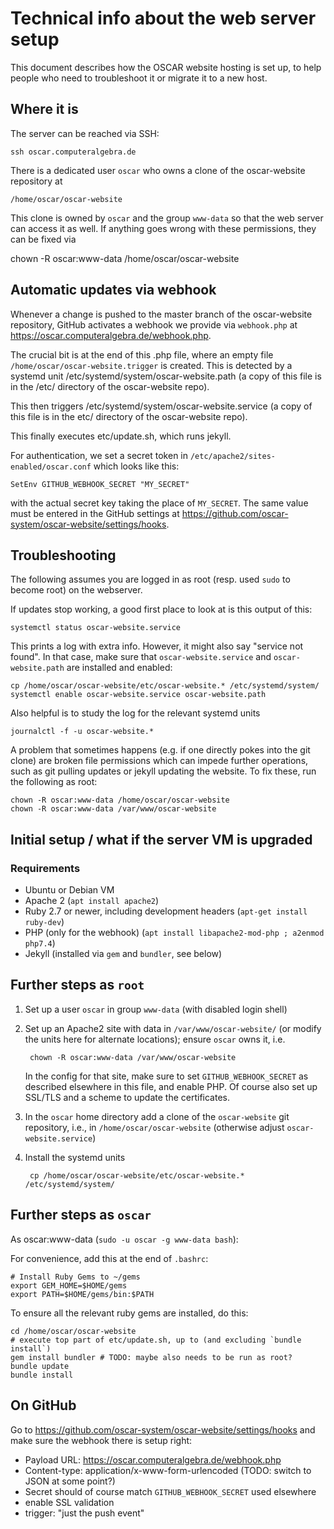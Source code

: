 # Technical info about the web server setup

This document describes how the OSCAR website hosting is set up, to help
people who need to troubleshoot it or migrate it to a new host.

## Where it is

The server can be reached via SSH:

    ssh oscar.computeralgebra.de

There is a dedicated user `oscar` who owns a clone of the oscar-website
repository at

    /home/oscar/oscar-website

This clone is owned by `oscar` and the group `www-data` so that the web
server can access it as well. If anything goes wrong with these permissions,
they can be fixed via

  chown -R oscar:www-data /home/oscar/oscar-website

## Automatic updates via webhook

Whenever a change is pushed to the master branch of the oscar-website
repository, GitHub activates a webhook we provide via `webhook.php` at
<https://oscar.computeralgebra.de/webhook.php>.

The crucial bit is at the end of this .php file, where an empty file
`/home/oscar/oscar-website.trigger` is created. This is detected by a systemd unit
/etc/systemd/system/oscar-website.path (a copy of this file is in the
/etc/ directory of the oscar-website repo).

This then triggers /etc/systemd/system/oscar-website.service
(a copy of this file is in the etc/ directory of the oscar-website repo).

This finally executes etc/update.sh, which runs jekyll.


For authentication, we set a secret token in `/etc/apache2/sites-enabled/oscar.conf`
which looks like this:

    SetEnv GITHUB_WEBHOOK_SECRET "MY_SECRET"

with the actual secret key taking the place of `MY_SECRET`. The same value
must be entered in the GitHub settings at
<https://github.com/oscar-system/oscar-website/settings/hooks>.


## Troubleshooting

The following assumes you are logged in as root (resp. used `sudo` to become root)
on the webserver.

If updates stop working, a good first place to look at is this output of this:

    systemctl status oscar-website.service

This prints a log with extra info. However, it might also say "service not
found". In that case, make sure that `oscar-website.service` and
`oscar-website.path` are installed and enabled:

    cp /home/oscar/oscar-website/etc/oscar-website.* /etc/systemd/system/
    systemctl enable oscar-website.service oscar-website.path

Also helpful is to study the log for the relevant systemd units

    journalctl -f -u oscar-website.*

A problem that sometimes happens (e.g. if one directly pokes into the git
clone) are broken file permissions which can impede further operations, such
as git pulling updates or jekyll updating the website. To fix these, run the
following as root:

    chown -R oscar:www-data /home/oscar/oscar-website
    chown -R oscar:www-data /var/www/oscar-website


## Initial setup / what if the server VM is upgraded

### Requirements

- Ubuntu or Debian VM
- Apache 2 (`apt install apache2`)
- Ruby 2.7 or newer, including development headers (`apt-get install ruby-dev`)
- PHP (only for the webhook) (`apt install libapache2-mod-php ; a2enmod php7.4`)
- Jekyll (installed via `gem` and `bundler`, see below)


## Further steps as `root`


1. Set up a user `oscar` in group `www-data` (with disabled login shell)

2. Set up an Apache2 site with data in `/var/www/oscar-website/` (or modify the units
   here for alternate locations); ensure `oscar` owns it, i.e.

        chown -R oscar:www-data /var/www/oscar-website

   In the config for that site, make sure to set `GITHUB_WEBHOOK_SECRET` as described
   elsewhere in this file, and enable PHP.
   Of course also set up SSL/TLS and a scheme to update the certificates.

3. In the `oscar` home directory add a clone of the `oscar-website` git repository, i.e.,
   in `/home/oscar/oscar-website` (otherwise adjust `oscar-website.service`)

4. Install the systemd units

        cp /home/oscar/oscar-website/etc/oscar-website.* /etc/systemd/system/


## Further steps as `oscar`

As oscar:www-data  (`sudo -u oscar -g www-data bash`):

For convenience, add this at the end of `.bashrc`:
```
# Install Ruby Gems to ~/gems
export GEM_HOME=$HOME/gems
export PATH=$HOME/gems/bin:$PATH
```

To ensure all the relevant ruby gems are installed, do this:
```
cd /home/oscar/oscar-website
# execute top part of etc/update.sh, up to (and excluding `bundle install`)
gem install bundler # TODO: maybe also needs to be run as root?
bundle update
bundle install
```


## On GitHub

Go to <https://github.com/oscar-system/oscar-website/settings/hooks> and
make sure the webhook there is setup right:

 - Payload URL: https://oscar.computeralgebra.de/webhook.php
 - Content-type: application/x-www-form-urlencoded (TODO: switch to JSON at some point?)
 - Secret should of course match `GITHUB_WEBHOOK_SECRET` used elsewhere
 - enable SSL validation
 - trigger: "just the push event"
